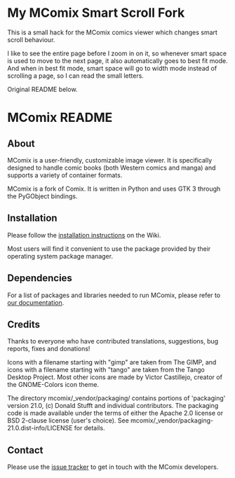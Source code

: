 # My MComix Smart Scroll Fork

This is a small hack for the MComix comics viewer which changes smart scroll
behaviour.

I like to see the entire page before I zoom in on it, so whenever smart space
is used to move to the next page, it also automatically goes to best fit mode.
And when in best fit mode, smart space will go to width mode instead of
scrolling a page, so I can read the small letters.

Original README below.

# MComix README

## About

MComix is a user-friendly, customizable image viewer. It is specifically
designed to handle comic books (both Western comics and manga) and supports a
variety of container formats.

MComix is a fork of Comix. It is written in Python and uses GTK 3 through the
PyGObject bindings.

## Installation

Please follow the [installation instructions](https://sourceforge.net/p/mcomix/wiki/Installation/) on the Wiki.

Most users will find it convenient to use the package provided by their
operating system package manager.

## Dependencies

For a list of packages and libraries needed to run MComix, please refer to
[our documentation](https://sourceforge.net/p/mcomix/wiki/Home/#Dependencies).

## Credits

Thanks to everyone who have contributed translations, suggestions, bug
reports, fixes and donations!

Icons with a filename starting with "gimp" are taken from The GIMP, and
icons with a filename starting with "tango" are taken from the Tango Desktop
Project. Most other icons are made by Victor Castillejo, creator of the
GNOME-Colors icon theme.

The directory mcomix/_vendor/packaging/ contains portions of
'packaging' version 21.0, (c) Donald Stufft and individual contributors.
The packaging code is made available under the terms of either the
Apache 2.0 license or BSD 2-clause license (user's choice).
See mcomix/_vendor/packaging-21.0.dist-info/LICENSE for details.

## Contact

Please use the [issue tracker](https://sourceforge.net/p/mcomix/_list/tickets) to get in touch with the MComix developers.
